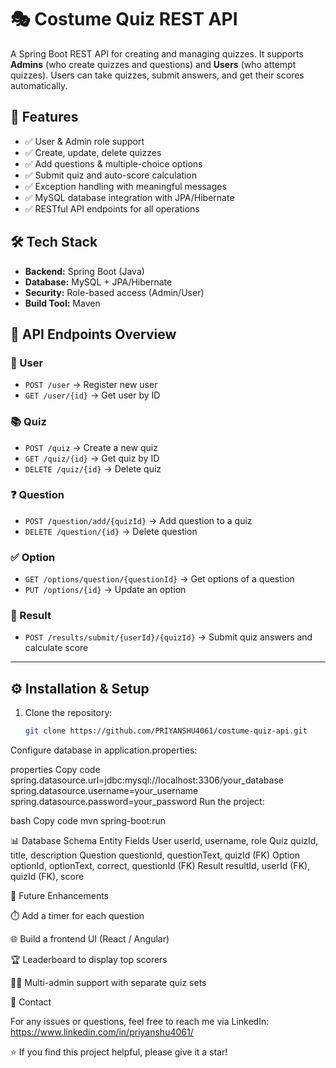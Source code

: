 # 🎭 Costume Quiz REST API  

A Spring Boot REST API for creating and managing quizzes. It supports **Admins** (who create quizzes and questions) and **Users** (who attempt quizzes). Users can take quizzes, submit answers, and get their scores automatically.  

## 🚀 Features  
- ✅ User & Admin role support  
- ✅ Create, update, delete quizzes  
- ✅ Add questions & multiple-choice options  
- ✅ Submit quiz and auto-score calculation  
- ✅ Exception handling with meaningful messages  
- ✅ MySQL database integration with JPA/Hibernate  
- ✅ RESTful API endpoints for all operations  


## 🛠️ Tech Stack  
- **Backend:** Spring Boot (Java)  
- **Database:** MySQL + JPA/Hibernate  
- **Security:** Role-based access (Admin/User)  
- **Build Tool:** Maven  


## 📌 API Endpoints Overview  

### 👤 User  
- `POST /user` → Register new user  
- `GET /user/{id}` → Get user by ID  

### 📚 Quiz  
- `POST /quiz` → Create a new quiz  
- `GET /quiz/{id}` → Get quiz by ID  
- `DELETE /quiz/{id}` → Delete quiz  

### ❓ Question  
- `POST /question/add/{quizId}` → Add question to a quiz  
- `DELETE /question/{id}` → Delete question  

### ✅ Option  
- `GET /options/question/{questionId}` → Get options of a question  
- `PUT /options/{id}` → Update an option  

### 📝 Result  
- `POST /results/submit/{userId}/{quizId}` → Submit quiz answers and calculate score  

---

## ⚙️ Installation & Setup  

1. Clone the repository:  
   ```bash
   git clone https://github.com/PRIYANSHU4061/costume-quiz-api.git
Configure database in application.properties:

properties
Copy code
spring.datasource.url=jdbc:mysql://localhost:3306/your_database
spring.datasource.username=your_username
spring.datasource.password=your_password
Run the project:

bash
Copy code
mvn spring-boot:run

📊 Database Schema
Entity	Fields
User	userId, username, role
Quiz	quizId, title, description
Question	questionId, questionText, quizId (FK)
Option	optionId, optionText, correct, questionId (FK)
Result	resultId, userId (FK), quizId (FK), score

🎯 Future Enhancements

⏱️ Add a timer for each question

🌐 Build a frontend UI (React / Angular)

🏆 Leaderboard to display top scorers

🧑‍💻 Multi-admin support with separate quiz sets

📧 Contact

For any issues or questions, feel free to reach me via LinkedIn:
https://www.linkedin.com/in/priyanshu4061/

⭐ If you find this project helpful, please give it a star!
